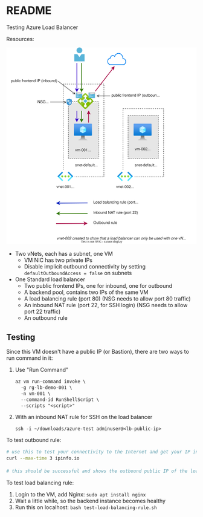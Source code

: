 # README

Testing Azure Load Balancer

Resources:

![Diagram](./load-balancing.drawio.svg)

- Two vNets, each has a subnet, one VM
  - VM NIC has two private IPs
  - Disable implicit outbound connectivity by setting `defaultOutboundAccess = false` on subnets
- One Standard load balancer
  - Two public frontend IPs, one for inbound, one for outbound
  - A backend pool, contains two IPs of the same VM
  - A load balancing rule (port 80) (NSG needs to allow port 80 traffic)
  - An inbound NAT rule (port 22, for SSH login) (NSG needs to allow port 22 traffic)
  - An outbound rule

## Testing

Since this VM doesn't have a public IP (or Bastion), there are two ways to run command in it:

1. Use "Run Command"

    ```
    az vm run-command invoke \
      -g rg-lb-demo-001 \
      -n vm-001 \
      --command-id RunShellScript \
      --scripts "<script>"
    ```

2. With an inbound NAT rule for SSH on the load balancer

    ```
    ssh -i ~/downloads/azure-test adminuser@<lb-public-ip>
    ```

To test outbound rule:

```sh
# use this to test your connectivity to the Internet and get your IP info
curl --max-time 3 ipinfo.io

# this should be successful and shows the outbound public IP of the load balancer
```

To test load balancing rule:

1. Login to the VM, add Nginx: `sudo apt install nginx`
2. Wait a little while, so the backend instance becomes healthy
3. Run this on localhost: `bash test-load-balancing-rule.sh`
